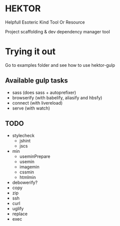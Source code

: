 # HEKTOR

Helpfull Esoteric Kind Tool Or Resource

Project scaffolding &amp; dev dependency manager tool

# Trying it out

Go to examples folder and see how to use hektor-gulp

## Available gulp tasks

* sass (does sass + autoprefixer)
* browserify (with babelify, aliasify and hbsfy)
* connect (with livereload)
* serve (with watch)

## TODO

* stylecheck
  * jshint
  * jscs
* min
  * useminPrepare
  * usemin
  * imagemin
  * cssmin
  * htmlmin
* debowerify?
* copy
* zip
* ssh
* curl
* uglify
* replace
* exec